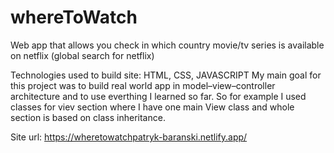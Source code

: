 # whereToWatch
Web app that allows you check in which country movie/tv series is available on netflix (global search for netflix)

Technologies used to build site: HTML, CSS, JAVASCRIPT
My main goal for this project was to build real world app in model–view–controller architecture and to use everthing I learned so far.
So for example I used classes for viev section where I have one main View class and whole section is based on class inheritance.

Site url: https://wheretowatchpatryk-baranski.netlify.app/
